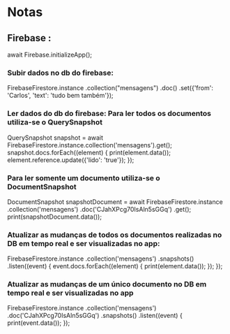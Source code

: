 # Notas

## Firebase :

await Firebase.initializeApp();

### Subir dados no db do firebase:

FirebaseFirestore.instance
.collection("mensagens")
.doc()
.set({'from': 'Carlos', 'text': 'tudo bem também'});

### Ler dados do db do firebase: Para ler todos os documentos utiliza-se o QuerySnapshot

QuerySnapshot snapshot =
await FirebaseFirestore.instance.collection('mensagens').get();
snapshot.docs.forEach((element) {
print(element.data());
element.reference.update({'lido': 'true'});
});

### Para ler somente um documento utiliza-se o DocumentSnapshot

DocumentSnapshot snapshotDocument = await FirebaseFirestore.instance
.collection('mensagens')
.doc('CJahXPcg70IsAln5sGGq')
.get();
print(snapshotDocument.data());

### Atualizar as mudanças de todos os documentos realizadas no DB em tempo real e ser visualizadas no app:

FirebaseFirestore.instance
.collection('mensagens')
.snapshots()
.listen((event) {
event.docs.forEach((element) {
print(element.data());
});
});

### Atualizar as mudanças de um único documento no DB em tempo real e ser visualizadas no app

FirebaseFirestore.instance
.collection('mensagens')
.doc('CJahXPcg70IsAln5sGGq')
.snapshots()
.listen((event) {
print(event.data());
});
